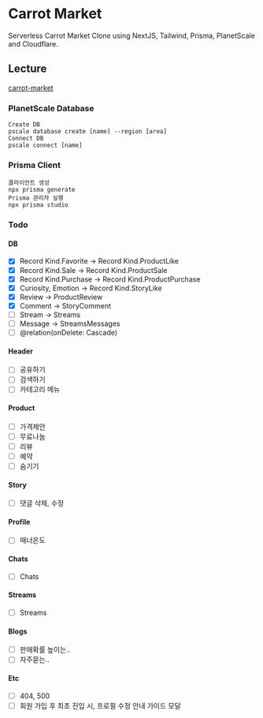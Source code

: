 # Carrot Market

Serverless Carrot Market Clone using NextJS, Tailwind, Prisma, PlanetScale and Cloudflare.

## Lecture

[carrot-market](https://nomadcoders.co/carrot-market)

### PlanetScale Database

```
Create DB
pscale database create [name] --region [area]
Connect DB
pscale connect [name]
```

### Prisma Client

```
클라이언트 생성
npx prisma generate
Prisma 관리자 실행
npx prisma studio
```

### Todo

#### DB

- [x] Record Kind.Favorite -> Record Kind.ProductLike
- [x] Record Kind.Sale -> Record Kind.ProductSale
- [x] Record Kind.Purchase -> Record Kind.ProductPurchase
- [x] Curiosity, Emotion -> Record Kind.StoryLike
- [x] Review -> ProductReview
- [x] Comment -> StoryComment
- [ ] Stream -> Streams
- [ ] Message -> StreamsMessages
- [ ] @relation(onDelete: Cascade)

#### Header

- [ ] 공유하기
- [ ] 검색하기
- [ ] 카테고리 메뉴

#### Product

- [ ] 가격제안
- [ ] 무료나눔
- [ ] 리뷰
- [ ] 예약
- [ ] 숨기기

#### Story

- [ ] 댓글 삭제, 수정

#### Profile

- [ ] 매너온도

#### Chats

- [ ] Chats

#### Streams

- [ ] Streams

#### Blogs

- [ ] 판매확률 높이는..
- [ ] 자주묻는..

#### Etc

- [ ] 404, 500
- [ ] 회원 가입 후 최초 진입 시, 프로필 수정 안내 가이드 모달
